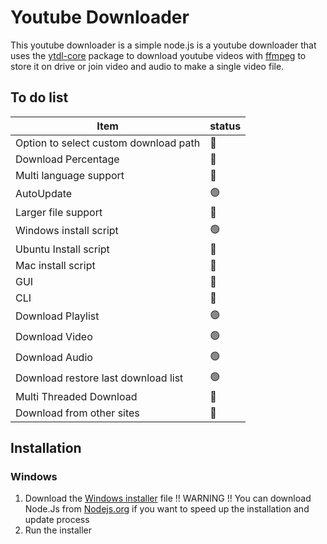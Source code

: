 # Youtube Downloader
This youtube downloader is a simple node.js is a youtube downloader that uses the [ytdl-core](https://www.npmjs.com/package/ytdl-core) package to download youtube videos with [ffmpeg](https://www.ffmpeg.org/) to store it on drive or join video and audio to make a single video file.

## To do list
| Item                               | status             |
| -----------------------------------| ------------------ |
| Option to select custom download path | :red_circle:       |
| Download Percentage                | :red_circle:       |
| Multi language support              | :red_circle:       |
| AutoUpdate                         | :green_circle:       |
| Larger file support                    | :red_circle:       |
| Windows install script     | :green_circle:       |
| Ubuntu Install script                   | :red_circle:       |
| Mac install script                   | :red_circle:       |
| GUI                   | :red_circle:       |
| CLI                   | :red_circle:       |
| Download Playlist                   | :green_circle:       |
| Download Video                   | :green_circle:       |
| Download Audio                   | :green_circle:       |
| Download restore last download list                  | :green_circle:       | 
| Multi Threaded Download                   | :red_circle:       |
| Download from other sites                   | :red_circle:       |


## Installation
### Windows
1. Download the <a href="https://raw.githubusercontent.com/misalibaytb/youtube-downloader/main/Dependencies/Install.cmd" download>Windows installer</a> file !! WARNING !! You can download Node.Js from [Nodejs.org](https://nodejs.org/en/download/) if you want to speed up the installation and update process
2. Run the installer
